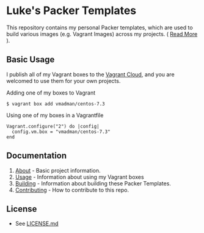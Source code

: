 Luke's Packer Templates
=======================

This repository contains my personal Packer templates, which are used
to build various images (e.g. Vagrant Images) across my projects.
( [Read More](./docs/about.md) ).

## Basic Usage

I publish all of my Vagrant boxes to the [Vagrant Cloud](https://app.vagrantup.com/boxes/search),
and you are welcomed to use them for your own projects.

Adding one of my boxes to Vagrant

```
$ vagrant box add vmadman/centos-7.3
```

Using one of my boxes in a Vagrantfile

```
Vagrant.configure("2") do |config|
  config.vm.box = "vmadman/centos-7.3"
end
```

## Documentation

1. [About](./docs/about.md) - Basic project information.
2. [Usage](./docs/usage.md) - Information about using my Vagrant boxes
3. [Building](./docs/building.md) - Information about building these Packer Templates.
4. [Contributing](./docs/contributing.md) - How to contribute to this repo.

## License

* See [LICENSE.md](./LICENSE.md)